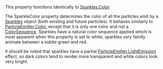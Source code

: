This property functions identically to [Sparkles.Color](https://create.roblox.com/docs/reference/engine/classes/Sparkles#Color).

The SparkleColor property determines the color of all the particles emit
by a [Sparkles](https://create.roblox.com/docs/reference/engine/classes/Sparkles) object (both existing and future particles). It behaves
similarly to [ParticleEmitter.Color](https://create.roblox.com/docs/reference/engine/classes/ParticleEmitter#Color), except that it is only one color and
not a [ColorSequence](https://developer.roblox.com/en-us/api-reference/datatype/ColorSequence). Sparkles have a natural color sequence
applied which is most apparent when this property is set to white;
sparkles very faintly animate between a subtle green and red.

It should be noted that sparkles have a partial
[ParticleEmitter.LightEmission](https://create.roblox.com/docs/reference/engine/classes/ParticleEmitter#LightEmission) effect, so dark colors tend to render more
transparent and white colors look very bright.